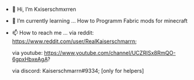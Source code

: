 - 👋 Hi, I’m Kxiserschmxrren
- 🌱 I’m currently learning ... How to Programm Fabric mods for minecraft
- 📫 How to reach me ... 
	via reddit: https://www.reddit.com/user/RealKaiserschmarrn;

	via youtube: https://www.youtube.com/channel/UCZRISx8RmQO-6gpxHbxeAgA?
	
	via discord: Kaiserschmarrn#9334; [only for helpers]
